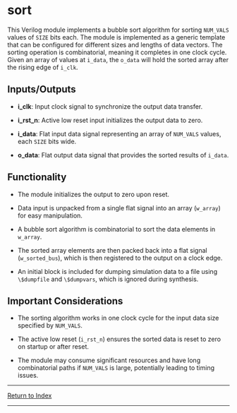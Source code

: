 # sort

This Verilog module implements a bubble sort algorithm for sorting `NUM_VALS` values of `SIZE` bits each. The module is implemented as a generic template that can be configured for different sizes and lengths of data vectors. The sorting operation is combinatorial, meaning it completes in one clock cycle. Given an array of values at `i_data`, the `o_data` will hold the sorted array after the rising edge of `i_clk`.

## Inputs/Outputs

- **i_clk**: Input clock signal to synchronize the output data transfer.

- **i_rst_n**: Active low reset input initializes the output data to zero.

- **i_data**: Flat input data signal representing an array of `NUM_VALS` values, each `SIZE` bits wide.

- **o_data**: Flat output data signal that provides the sorted results of `i_data`.

## Functionality

- The module initializes the output to zero upon reset.

- Data input is unpacked from a single flat signal into an array (`w_array`) for easy manipulation.

- A bubble sort algorithm is combinatorial to sort the data elements in `w_array`.

- The sorted array elements are then packed back into a flat signal (`w_sorted_bus`), which is then registered to the output on a clock edge.

- An initial block is included for dumping simulation data to a file using `\$dumpfile` and `\$dumpvars`, which is ignored during synthesis.

## Important Considerations

- The sorting algorithm works in one clock cycle for the input data size specified by `NUM_VALS`.

- The active low reset (`i_rst_n`) ensures the sorted data is reset to zero on startup or after reset.

- The module may consume significant resources and have long combinatorial paths if `NUM_VALS` is large, potentially leading to timing issues.

---

[Return to Index](index.md)

---
